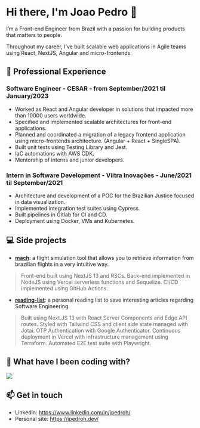 # Hi there, I'm Joao Pedro 👋
I’m a Front-end Engineer from Brazil with a passion for building products that matters to people.

Throughout my career, I’ve built scalable web applications in Agile teams using React, NextJS, Angular and micro-frontends.

## 💼 Professional Experience

### Software Engineer - CESAR - from September/2021 til January/2023
- Worked as React and Angular developer in solutions that impacted more than 10000 users worldwide. 
- Specified and implemented scalable architectures for front-end applications.
- Planned and coordinated a migration of a legacy frontend application using micro-frontends architecture. (Angular + React + SingleSPA).
- Built unit tests using Testing Library and Jest.
- IaC automations with AWS CDK.
- Mentorship of interns and junior developers.

### Intern in Software Development - Viitra Inovações - June/2021 til September/2021
- Architecture and development of a POC for the Brazilian Justice focused in data visualization.
- Implemented integration test suites using Cypress.
- Built pipelines in Gitlab for CI and CD.
- Deployment using Docker, VMs and Kubernetes.

## 💻 Side projects
- [**mach**](https://mach.jpedroh.dev/): a flight simulation tool that allows you to retrieve information from brazilian flights in a very intuitive way. 

> Front-end built using NextJS 13 and RSCs. Back-end implemented in NodeJS using Vercel serverless functions and Sequelize. CI/CD implemented using GitHub Actions.

- [**reading-list**](https://reading-list.jpedroh.dev): a personal reading list to save interesting articles regarding Software Engineering.

> Built using Next.JS 13 with React Server Components and Edge API routes. Styled with Tailwind CSS and client side state managed with Jotai. OTP Authentication with Google Authenticator. Continuous deployment in Vercel with infrastructure management using Terraform. Automated E2E test suite with Playwright.

## 📜 What have I been coding with?
<img align="center" src="https://github-readme-stats.vercel.app/api/top-langs/?username=jpedroh&layout=compact&hide=TeX&langs_count=10&hide_title=true" />

## 📫 Get in touch
- Linkedin: https://www.linkedin.com/in/jpedroh/
- Personal site: https://jpedroh.dev/
